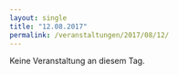 ```yaml
---
layout: single
title: "12.08.2017"
permalink: /veranstaltungen/2017/08/12/
---
```


Keine Veranstaltung an diesem Tag.
